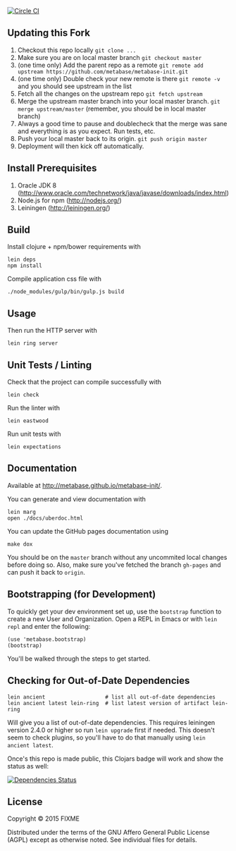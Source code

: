 [![Circle CI](https://circleci.com/gh/metabase/metabase-init.svg?style=svg&circle-token=3ccf0aa841028af027f2ac9e8df17ce603e90ef9)](https://circleci.com/gh/metabase/metabase-init)

## Updating this Fork

1. Checkout this repo locally `git clone ...`
2. Make sure you are on local master branch `git checkout master`
3. (one time only) Add the parent repo as a remote `git remote add upstream https://github.com/metabase/metabase-init.git`
4. (one time only) Double check your new remote is there `git remote -v` and you should see upstream in the list
5. Fetch all the changes on the upstream repo `git fetch upstream`
6. Merge the upstream master branch into your local master branch.  `git merge upstream/master` (remember, you should be in local master branch)
7. Always a good time to pause and doublecheck that the merge was sane and everything is as you expect.  Run tests, etc.
8. Push your local master back to its origin.  `git push origin master`
9. Deployment will then kick off automatically.


## Install Prerequisites

1. Oracle JDK 8 (http://www.oracle.com/technetwork/java/javase/downloads/index.html)
2. Node.js for npm (http://nodejs.org/)
3. Leiningen (http://leiningen.org/)


## Build

Install clojure + npm/bower requirements with

    lein deps
    npm install

Compile application css file with

    ./node_modules/gulp/bin/gulp.js build


## Usage

Then run the HTTP server with

    lein ring server


## Unit Tests / Linting

Check that the project can compile successfully with

    lein check

Run the linter with

    lein eastwood

Run unit tests with

    lein expectations


## Documentation

Available at http://metabase.github.io/metabase-init/.

You can generate and view documentation with

    lein marg
	open ./docs/uberdoc.html

You can update the GitHub pages documentation using

	make dox

You should be on the `master` branch without any uncommited local changes before doing so. Also, make sure you've fetched the branch `gh-pages` and can push it back to `origin`.


## Bootstrapping (for Development)

To quickly get your dev environment set up, use the `bootstrap` function to create a new User and Organization.
Open a REPL in Emacs or with `lein repl` and enter the following:

    (use 'metabase.bootstrap)
	(bootstrap)

You'll be walked through the steps to get started.


## Checking for Out-of-Date Dependencies

    lein ancient                   # list all out-of-date dependencies
    lein ancient latest lein-ring  # list latest version of artifact lein-ring

Will give you a list of out-of-date dependencies. This requires leiningen version 2.4.0 or higher so run `lein upgrade` first if needed.
This doesn't seem to check plugins, so you'll have to do that manually using `lein ancient latest`.

Once's this repo is made public, this Clojars badge will work and show the status as well:

[![Dependencies Status](http://jarkeeper.com/metabase/metabase-init/status.png)](http://jarkeeper.com/metabase/metabase-init)


## License

Copyright © 2015 FIXME

Distributed under the terms of the GNU Affero General Public License (AGPL) except as otherwise noted.  See individual files for details.
